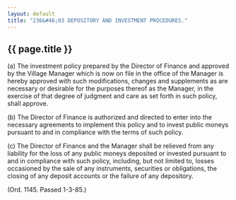 ```yaml
---
layout: default 
title: "236&#46;03 DEPOSITORY AND INVESTMENT PROCEDURES."
---
```


{{ page.title }}
----------------

​(a) The investment policy prepared by the Director of Finance and
approved by the Village Manager which is now on file in the office of
the Manager is hereby approved with such modifications, changes and
supplements as are necessary or desirable for the purposes thereof as
the Manager, in the exercise of that degree of judgment and care as set
forth in such policy, shall approve.

​(b) The Director of Finance is authorized and directed to enter into
the necessary agreements to implement this policy and to invest public
moneys pursuant to and in compliance with the terms of such policy.

​(c) The Director of Finance and the Manager shall be relieved from any
liability for the loss of any public moneys deposited or invested
pursuant to and in compliance with such policy, including, but not
limited to, losses occasioned by the sale of any instruments, securities
or obligations, the closing of any deposit accounts or the failure of
any depository.

(Ord. 1145. Passed 1-3-85.)
